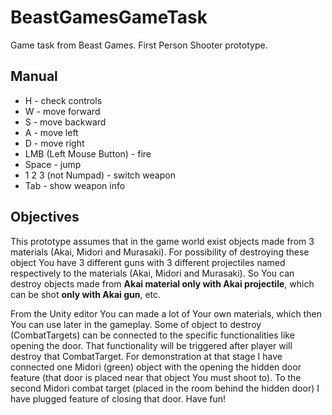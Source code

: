 # BeastGamesGameTask
Game task from Beast Games. First Person Shooter prototype.

## Manual
- H - check controls
- W - move forward
- S - move backward
- A - move left
- D - move right
- LMB (Left Mouse Button) - fire
- Space - jump
- 1 2 3 (not Numpad) - switch weapon
- Tab - show weapon info

## Objectives
This prototype assumes that in the game world exist objects made from
3 materials (Akai, Midori and Murasaki). For possibility of destroying
these object You have 3 different guns with 3 different projectiles named
respectively to the materials (Akai, Midori and Murasaki). So You can
destroy objects made from **Akai material only with Akai projectile**,
which can be shot **only with Akai gun**, etc.

From the Unity editor You can made a lot of Your own materials, which then
You can use later in the gameplay. Some of object to destroy (CombatTargets)
can be connected to the specific functionalities like opening the door.
That functionality will be triggered after player will destroy that
CombatTarget. For demonstration at that stage I have connected one
Midori (green) object with the opening the hidden door feature (that door
is placed near that object You must shoot to). To the second Midori combat
target (placed in the room behind the hidden door) I have plugged feature of
closing that door. Have fun!
